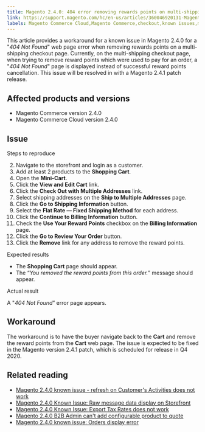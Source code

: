 ```yaml
---
title: Magento 2.4.0: 404 error removing rewards points on multi-shipping checkout
link: https://support.magento.com/hc/en-us/articles/360046920131-Magento-2-4-0-404-error-removing-rewards-points-on-multi-shipping-checkout
labels: Magento Commerce Cloud,Magento Commerce,checkout,known issues,multishipping,404 error,2.4.0,shopping cart,rewards points
---
```


This article provides a workaround for a known issue in Magento 2.4.0 for a "*404 Not Found*" web page error when removing rewards points on a multi-shipping checkout page. Currently, on the multi-shipping checkout page, when trying to remove reward points which were used to pay for an order, a "*404 Not Found*" page is displayed instead of successful reward points cancellation. This issue will be resolved in with a Magento 2.4.1 patch release.

 Affected products and versions
------------------------------

 
 * Magento Commerce version 2.4.0
 * Magento Commerce Cloud version 2.4.0
 
 Issue
-----

 Steps to reproduce

 
 2. Navigate to the storefront and login as a customer. 
 4. Add at least 2 products to the **Shopping Cart**. 
 6. Open the **Mini-Cart**.
 8. Click the **View and Edit Cart** link.
 10. Click the **Check Out with Multiple Addresses** link.
 12. Select shipping addresses on the **Ship to Multiple Addresses** page.
 14. Click the **Go to Shipping Information** button. 
 16. Select the **Flat Rate — Fixed Shipping Method** for each address.
 18. Click the **Continue to Billing Information** button.
 20. Check the **Use Your Reward Points** checkbox on the **Billing Information** page.
 22. Click the **Go to Review Your Order** button.
 24. Click the **Remove** link for any address to remove the reward points.
 
 Expected results

 
 * The **Shopping Cart** page should appear.
 * The “*You removed the reward points from this order.*” message should appear.
 
 Actual result

 A "*404 Not Found*” error page appears.

 Workaround
----------

 The workaround is to have the buyer navigate back to the **Cart** and remove the reward points from the **Cart** web page. The issue is expected to be fixed in the Magento version 2.4.1 patch, which is scheduled for release in Q4 2020.

 Related reading
---------------

 
 * [Magento 2.4.0 known issue - refresh on Customer's Activities does not work](https://support.magento.com/hc/en-us/articles/360046091332)
 * [Magento 2.4.0 Known Issue: Raw message data display on Storefront](https://support.magento.com/hc/en-us/articles/360045804332)
 * [Magento 2.4.0 Known Issue: Export Tax Rates does not work](https://support.magento.com/hc/en-us/articles/360045850032)
 * [Magento 2.4.0 B2B Admin can't add configurable product to quote](https://support.magento.com/hc/en-us/articles/360046801971)
 * [Magento 2.4.0 known issue: Orders display error](https://support.magento.com/hc/en-us/articles/360046802271)
 
